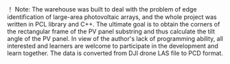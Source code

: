 ！ Note: The warehouse was built to deal with the problem of edge identification of large-area photovoltaic arrays, and the whole project was written in PCL library and C++. The ultimate goal is to obtain the corners of the rectangular frame of the PV panel substring and thus calculate the tilt angle of the PV panel.
        In view of the author's lack of programming ability, all interested and learners are welcome to participate in the development and learn together. The data is converted from DJI drone LAS file to PCD format.
